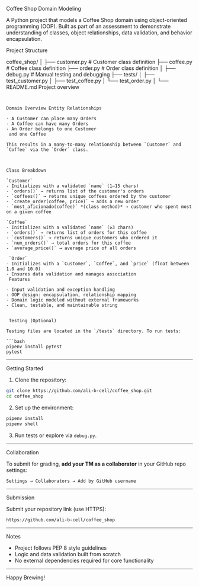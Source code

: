  Coffee Shop Domain Modeling

A Python project that models a Coffee Shop domain using object-oriented programming (OOP). Built as part of an assessment to demonstrate understanding of classes, object relationships, data validation, and behavior encapsulation.

Project Structure

coffee_shop/
│
├── customer.py        # Customer class definition
├── coffee.py          # Coffee class definition
├── order.py           # Order class definition
│
├── debug.py           # Manual testing and debugging
├── tests/
│   ├── test_customer.py
│   ├── test_coffee.py
│   └── test_order.py
│
└── README.md           Project overview
```


Domain Overview Entity Relationships

- A Customer can place many Orders
- A Coffee can have many Orders
- An Order belongs to one Customer
 and one Coffee

This results in a many-to-many relationship between `Customer` and `Coffee` via the `Order` class.



Class Breakdown

`Customer`
- Initializes with a validated `name` (1–15 chars)
- `orders()` → returns list of the customer's orders
- `coffees()` → returns unique coffees ordered by the customer
- `create_order(coffee, price)` → adds a new order
- `most_aficionado(coffee)` *(class method)* → customer who spent most on a given coffee

`Coffee`
- Initializes with a validated `name` (≥3 chars)
- `orders()` → returns list of orders for this coffee
- `customers()` → returns unique customers who ordered it
- `num_orders()` → total orders for this coffee
- `average_price()` → average price of all orders

 `Order`
- Initializes with a `Customer`, `Coffee`, and `price` (float between 1.0 and 10.0)
- Ensures data validation and manages association
 Features

- Input validation and exception handling
- OOP design: encapsulation, relationship mapping
- Domain logic modeled without external frameworks
- Clean, testable, and maintainable string


 Testing (Optional)

Testing files are located in the `/tests` directory. To run tests:

```bash
pipenv install pytest
pytest
```

---
 Getting Started

1. Clone the repository:

```bash
git clone https://github.com/ali-b-cell/coffee_shop.git
cd coffee_shop
```

2. Set up the environment:

```bash
pipenv install
pipenv shell
```

3. Run tests or explore via `debug.py`.

---

  Collaboration

To submit for grading, **add your TM as a collaborator** in your GitHub repo settings:

```
Settings → Collaborators → Add by GitHub username
```

---

 Submission

Submit your repository link (use HTTPS):

```
https://github.com/ali-b-cell/coffee_shop
```

---

 Notes

- Project follows PEP 8 style guidelines
- Logic and data validation built from scratch
- No external dependencies required for core functionality

---

Happy Brewing!

